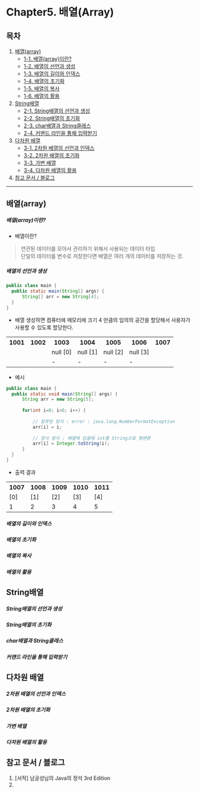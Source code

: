 # Chapter5. 배열(Array)

## 목차

1. [배열(array)](https://github.com/hongcoding94/java_storage/blob/main/Chapter5.%20%EB%B0%B0%EC%97%B4(Array).md#%EB%B0%B0%EC%97%B4array "배열(array)")
    - [1-1. 배열(array)이란?](https://github.com/hongcoding94/java_storage/blob/main/Chapter5.%20%EB%B0%B0%EC%97%B4(Array).md#%EB%B0%B0%EC%97%B4array%EC%9D%B4%EB%9E%80 "배열(array)이란?")
    - [1-2. 배열의 선언과 생성](https://github.com/hongcoding94/java_storage/blob/main/Chapter5.%20%EB%B0%B0%EC%97%B4(Array).md#%EB%B0%B0%EC%97%B4%EC%9D%98-%EC%84%A0%EC%96%B8%EA%B3%BC-%EC%83%9D%EC%84%B1 "배열의 선언과 생성")
    - [1-3. 배열의 길이와 인덱스](https://github.com/hongcoding94/java_storage/blob/main/Chapter5.%20%EB%B0%B0%EC%97%B4(Array).md#%EB%B0%B0%EC%97%B4%EC%9D%98-%EA%B8%B8%EC%9D%B4%EC%99%80-%EC%9D%B8%EB%8D%B1%EC%8A%A4 "배열의 길이와 인덱스")
    - [1-4. 배열의 초기화](https://github.com/hongcoding94/java_storage/blob/main/Chapter5.%20%EB%B0%B0%EC%97%B4(Array).md#%EB%B0%B0%EC%97%B4%EC%9D%98-%EC%B4%88%EA%B8%B0%ED%99%94 "배열의 초기화")
    - [1-5. 배열의 복사](https://github.com/hongcoding94/java_storage/blob/main/Chapter5.%20%EB%B0%B0%EC%97%B4(Array).md#%EB%B0%B0%EC%97%B4%EC%9D%98-%EB%B3%B5%EC%82%AC "배열의 복사")
    - [1-6. 배열의 활용](https://github.com/hongcoding94/java_storage/blob/main/Chapter5.%20%EB%B0%B0%EC%97%B4(Array).md#%EB%B0%B0%EC%97%B4%EC%9D%98-%ED%99%9C%EC%9A%A9 "배열의 활용")
2. [String배열](https://github.com/hongcoding94/java_storage/blob/main/Chapter5.%20%EB%B0%B0%EC%97%B4(Array).md#string%EB%B0%B0%EC%97%B4 "String배열")
    - [2-1. String배열의 선언과 생성](https://github.com/hongcoding94/java_storage/blob/main/Chapter5.%20%EB%B0%B0%EC%97%B4(Array).md#string%EB%B0%B0%EC%97%B4%EC%9D%98-%EC%84%A0%EC%96%B8%EA%B3%BC-%EC%83%9D%EC%84%B1 "String배열의 선언과 생성")
    - [2-2. String배열의 초기화](https://github.com/hongcoding94/java_storage/blob/main/Chapter5.%20%EB%B0%B0%EC%97%B4(Array).md#string%EB%B0%B0%EC%97%B4%EC%9D%98-%EC%B4%88%EA%B8%B0%ED%99%94 "String배열의 초기화")
    - [2-3. char배열과 String클래스](https://github.com/hongcoding94/java_storage/blob/main/Chapter5.%20%EB%B0%B0%EC%97%B4(Array).md#char%EB%B0%B0%EC%97%B4%EA%B3%BC-string%ED%81%B4%EB%9E%98%EC%8A%A4 "char배열과 String클래스")
    - [2-4. 커맨드 라인을 통해 입력받기](https://github.com/hongcoding94/java_storage/blob/main/Chapter5.%20%EB%B0%B0%EC%97%B4(Array).md#%EC%BB%A4%EB%A7%A8%EB%93%9C-%EB%9D%BC%EC%9D%B8%EC%9D%84-%ED%86%B5%ED%95%B4-%EC%9E%85%EB%A0%A5%EB%B0%9B%EA%B8%B0 "커맨드 라인을 통해 입력받기")
3. [다차원 배열](https://github.com/hongcoding94/java_storage/blob/main/Chapter5.%20%EB%B0%B0%EC%97%B4(Array).md#%EB%8B%A4%EC%B0%A8%EC%9B%90-%EB%B0%B0%EC%97%B4 "다차원 배열")
    - [3-1. 2차원 배열의 선언과 인덱스](https://github.com/hongcoding94/java_storage/blob/main/Chapter5.%20%EB%B0%B0%EC%97%B4(Array).md#2%EC%B0%A8%EC%9B%90-%EB%B0%B0%EC%97%B4%EC%9D%98-%EC%84%A0%EC%96%B8%EA%B3%BC-%EC%9D%B8%EB%8D%B1%EC%8A%A4 "2차원 배열의 선언과 인덱스")
    - [3-2. 2차원 배열의 초기화](https://github.com/hongcoding94/java_storage/blob/main/Chapter5.%20%EB%B0%B0%EC%97%B4(Array).md#2%EC%B0%A8%EC%9B%90-%EB%B0%B0%EC%97%B4%EC%9D%98-%EC%B4%88%EA%B8%B0%ED%99%94 "2차원 배열의 초기화")
    - [3-3. 가변 배열](https://github.com/hongcoding94/java_storage/blob/main/Chapter5.%20%EB%B0%B0%EC%97%B4(Array).md#%EA%B0%80%EB%B3%80-%EB%B0%B0%EC%97%B4 "가변 배열")
    - [3-4. 다차원 배열의 활용](https://github.com/hongcoding94/java_storage/blob/main/Chapter5.%20%EB%B0%B0%EC%97%B4(Array).md#%EB%8B%A4%EC%B0%A8%EC%9B%90-%EB%B0%B0%EC%97%B4%EC%9D%98-%ED%99%9C%EC%9A%A9 "다차원 배열의 활용")
4. [참고 문서 / 블로그](https://github.com/hongcoding94/java_storage/blob/main/Chapter5.%20%EB%B0%B0%EC%97%B4(Array).md#%EC%B0%B8%EA%B3%A0-%EB%AC%B8%EC%84%9C--%EB%B8%94%EB%A1%9C%EA%B7%B8 "참고 문서 / 블로그")

---

## 배열(array)

  ##### 배열(array)이란?
  
  - 배열이란?
  > 연관된 데이터를 모아서 관리하기 위해서 사용되는 데이터 타입 <br/>
  > 단일의 데이터를 변수로 저장한다면 배열은 여러 개의 데이터를 저장하는 것.
  
  ##### 배열의 선언과 생성
  
  ```java
  public class main {
    public static main(String[] args) {
        String[] arr = new String[4];
    }
  }
  ```
  
  - 배열 생성하면 컴퓨터에 메모리에 크기 4 만큼의 임의의 공간을 할당해서 사용자가 사용할 수 있도록 할당한다.
  <table>
    <tr>
        <th>1001</th>
        <th>1002</th>
        <th>1003</th>
        <th>1004</th>
        <th>1005</th>
        <th>1006</th>
        <th>1007</th>
    </tr>
    <tr>
        <td></td>
        <td></td>
        <td>null [0]</td>
        <td>null [1]</td>
        <td>null [2]</td>
        <td>null [3]</td>
        <td></td>
    </tr>
    <tr>
        <td> </td>
        <td> </td>
        <td> - </td>
        <td> - </td>
        <td> - </td>
        <td> - </td>
        <td> </td>
    </tr>
  </table>
  
  - 예시
  ```java
  public class main {
    public static void main(String[] args) {
        String arr = new String[5];
        
        for(int i=0; i<6; i++) {
            
            // 잘못된 방식 : error : java.lang.NumberFormatException
            arr[i] = i;
            
            // 정식 방식 : 배열에 담을때 int를 String으로 형변환
            arr[i] = Integer.toString(i);
        }
    }
  }
  ```
  -  출력 결과
  <table>
    <tr>
        <th>1007</th>
        <th>1008</th>
        <th>1009</th>
        <th>1010</th>
        <th>1011</th>
    </tr>
    <tr>
        <td>[0]</td>
        <td>[1]</td>
        <td>[2]</td>
        <td>[3]</td>
        <td>[4]</td>
    </tr>
    <tr>
        <td> 1 </td>
        <td> 2 </td>
        <td> 3 </td>
        <td> 4 </td>
        <td> 5 </td>
    </tr>
  </table>
  
  ##### 배열의 길이와 인덱스
  
  
  
  ##### 배열의 초기화
  
  
  ##### 배열의 복사
  
  
  ##### 배열의 활용
  
  
  
## String배열

  ##### String배열의 선언과 생성
  
  
  ##### String배열의 초기화
  
  
  ##### char배열과 String클래스
  
  
  ##### 커맨드 라인을 통해 입력받기
  
  

## 다차원 배열

  ##### 2차원 배열의 선언과 인덱스
  
  
  ##### 2차원 배열의 초기화
  
  
  ##### 가변 배열
  
  
  ##### 다차원 배열의 활용
  
  

## 참고 문서 / 블로그
  1. [서적] 남궁성님의 Java의 정석 3rd Edition
  2. 
